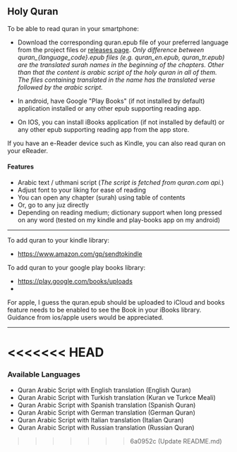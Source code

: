## Holy Quran

To be able to read quran in your smartphone:

- Download the corresponding quran.epub file of your preferred language from the project files or [releases page](https://github.com/rockneverdies55/quran-epub/releases). 
  *Only difference between quran_{language_code}.epub files (e.g. quran_en.epub, quran_tr.epub) are the translated surah names in the beginning of the chapters. Other than that the content is arabic script of the holy quran in all of them. The files containing _translated_ in the name has the translated verse followed by the arabic script.*

- In android, have Google "Play Books" (if not installed by default) application installed or any other epub supporting reading app.

- On IOS, you can install iBooks application (if not installed by default) or any other epub supporting reading app from the app store.

If you have an e-Reader device such as Kindle, you can also read quran on your eReader.

#### Features
- Arabic text / uthmani script (*The script is fetched from quran.com api.*)
- Adjust font to your liking for ease of reading
- You can open any chapter (surah) using table of contents
- Or, go to any juz directly
- Depending on reading medium; dictionary support when long pressed on any word (tested on my kindle and play-books app on my android)

---

To add quran to your kindle library:
- https://www.amazon.com/gp/sendtokindle


To add quran to your google play books library:
- https://play.google.com/books/uploads
- 

For apple, I guess the quran.epub should be uploaded to iCloud and books feature needs to be enabled to see the Book in your iBooks library. Guidance from ios/apple users would be appreciated.

---
<<<<<<< HEAD
=======

### Available Languages
- Quran Arabic Script with English translation (English Quran)
- Quran Arabic Script with Turkish translation (Kuran ve Turkce Meali)
- Quran Arabic Script with Spanish translation (Spanish Quran)
- Quran Arabic Script with German translation (German Quran)
- Quran Arabic Script with Italian translation (Italian Quran)
- Quran Arabic Script with Russian translation (Russian Quran)




>>>>>>> 6a0952c (Update README.md)

